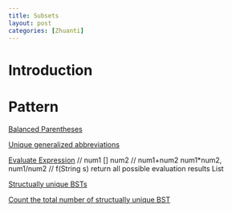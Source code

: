 ```yaml
---
title: Subsets
layout: post
categories: [Zhuanti]
---
```


# Introduction

# Pattern
[Balanced Parentheses](https://www.educative.io/courses/grokking-the-coding-interview/NEXBg8YA5A2)

[Unique generalized abbreviations](https://www.educative.io/courses/grokking-the-coding-interview/NEOZDEg5PlN)

[Evaluate Expression](https://www.educative.io/courses/grokking-the-coding-interview/gx7O7nO0R8l)
// num1 [] num2
// num1+num2 num1*num2, num1/num2
// f(String s) return all possible evaluation results List<Integer> 

[Structually unique BSTs](https://www.educative.io/courses/grokking-the-coding-interview/3j9V2QL3Ky9)

[Count the total number of structually unique BST](https://www.educative.io/courses/grokking-the-coding-interview/gx6BMKoWqR9)